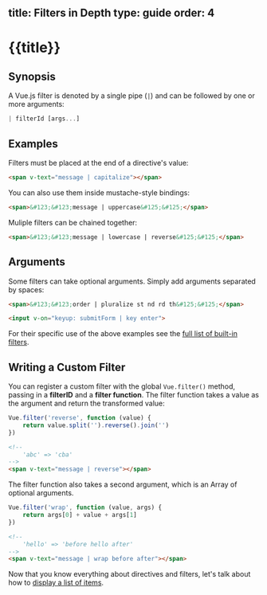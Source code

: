 title: Filters in Depth
type: guide
order: 4
---

# {{title}}

## Synopsis

A Vue.js filter is denoted by a single pipe (`|`) and can be followed by one or more arguments:

``` js
| filterId [args...]
```

## Examples

Filters must be placed at the end of a directive's value:

``` html
<span v-text="message | capitalize"></span>
```

You can also use them inside mustache-style bindings:

``` html
<span>&#123;&#123;message | uppercase&#125;&#125;</span>
```

Muliple filters can be chained together:

``` html
<span>&#123;&#123;message | lowercase | reverse&#125;&#125;</span>
```

## Arguments

Some filters can take optional arguments. Simply add arguments separated by spaces:

``` html
<span>&#123;&#123;order | pluralize st nd rd th&#125;&#125;</span>
```

``` html
<input v-on="keyup: submitForm | key enter">
```

For their specific use of the above examples see the [full list of built-in filters](/api/filters.html).

## Writing a Custom Filter

You can register a custom filter with the global `Vue.filter()` method, passing in a **filterID** and a **filter function**. The filter function takes a value as the argument and return the transformed value:

``` js
Vue.filter('reverse', function (value) {
    return value.split('').reverse().join('')
})
```

``` html
<!--
    'abc' => 'cba'
-->
<span v-text="message | reverse"></span>
```

The filter function also takes a second argument, which is an Array of optional arguments.

``` js
Vue.filter('wrap', function (value, args) {
    return args[0] + value + args[1]
})
```

``` html
<!--
    'hello' => 'before hello after'
-->
<span v-text="message | wrap before after"></span>
```

Now that you know everything about directives and filters, let's talk about how to [display a list of items](/guide/list.html).